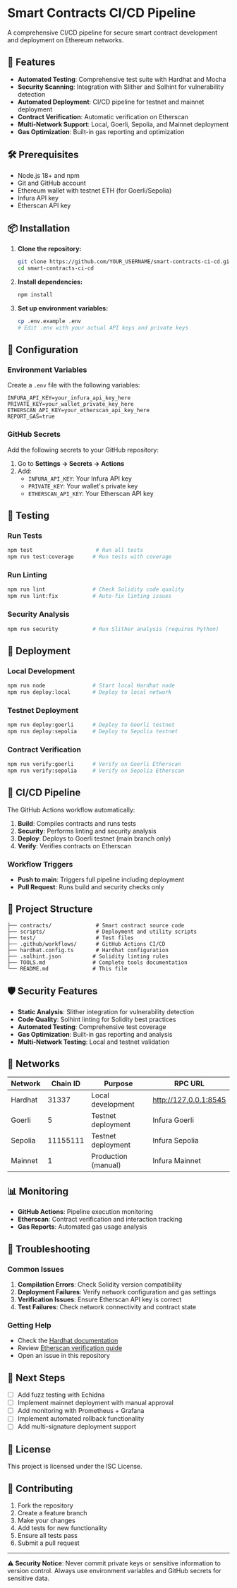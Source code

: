 # Smart Contracts CI/CD Pipeline

A comprehensive CI/CD pipeline for secure smart contract development and deployment on Ethereum networks.

## 🚀 Features

- **Automated Testing**: Comprehensive test suite with Hardhat and Mocha
- **Security Scanning**: Integration with Slither and Solhint for vulnerability detection
- **Automated Deployment**: CI/CD pipeline for testnet and mainnet deployment
- **Contract Verification**: Automatic verification on Etherscan
- **Multi-Network Support**: Local, Goerli, Sepolia, and Mainnet deployment
- **Gas Optimization**: Built-in gas reporting and optimization

## 🛠️ Prerequisites

- Node.js 18+ and npm
- Git and GitHub account
- Ethereum wallet with testnet ETH (for Goerli/Sepolia)
- Infura API key
- Etherscan API key

## 📦 Installation

1. **Clone the repository:**
   ```bash
   git clone https://github.com/YOUR_USERNAME/smart-contracts-ci-cd.git
   cd smart-contracts-ci-cd
   ```

2. **Install dependencies:**
   ```bash
   npm install
   ```

3. **Set up environment variables:**
   ```bash
   cp .env.example .env
   # Edit .env with your actual API keys and private keys
   ```

## 🔧 Configuration

### Environment Variables

Create a `.env` file with the following variables:

```env
INFURA_API_KEY=your_infura_api_key_here
PRIVATE_KEY=your_wallet_private_key_here
ETHERSCAN_API_KEY=your_etherscan_api_key_here
REPORT_GAS=true
```

### GitHub Secrets

Add the following secrets to your GitHub repository:

1. Go to **Settings → Secrets → Actions**
2. Add:
   - `INFURA_API_KEY`: Your Infura API key
   - `PRIVATE_KEY`: Your wallet's private key
   - `ETHERSCAN_API_KEY`: Your Etherscan API key

## 🧪 Testing

### Run Tests
```bash
npm test                    # Run all tests
npm run test:coverage      # Run tests with coverage
```

### Run Linting
```bash
npm run lint               # Check Solidity code quality
npm run lint:fix           # Auto-fix linting issues
```

### Security Analysis
```bash
npm run security           # Run Slither analysis (requires Python)
```

## 🚀 Deployment

### Local Development
```bash
npm run node               # Start local Hardhat node
npm run deploy:local       # Deploy to local network
```

### Testnet Deployment
```bash
npm run deploy:goerli      # Deploy to Goerli testnet
npm run deploy:sepolia     # Deploy to Sepolia testnet
```

### Contract Verification
```bash
npm run verify:goerli      # Verify on Goerli Etherscan
npm run verify:sepolia     # Verify on Sepolia Etherscan
```

## 🔄 CI/CD Pipeline

The GitHub Actions workflow automatically:

1. **Build**: Compiles contracts and runs tests
2. **Security**: Performs linting and security analysis
3. **Deploy**: Deploys to Goerli testnet (main branch only)
4. **Verify**: Verifies contracts on Etherscan

### Workflow Triggers
- **Push to main**: Triggers full pipeline including deployment
- **Pull Request**: Runs build and security checks only

## 📁 Project Structure

```
├── contracts/              # Smart contract source code
├── scripts/                # Deployment and utility scripts
├── test/                   # Test files
├── .github/workflows/      # GitHub Actions CI/CD
├── hardhat.config.ts       # Hardhat configuration
├── .solhint.json          # Solidity linting rules
├── TOOLS.md               # Complete tools documentation
└── README.md              # This file
```

## 🛡️ Security Features

- **Static Analysis**: Slither integration for vulnerability detection
- **Code Quality**: Solhint linting for Solidity best practices
- **Automated Testing**: Comprehensive test coverage
- **Gas Optimization**: Built-in gas reporting and analysis
- **Multi-Network Testing**: Local and testnet validation

## 🔗 Networks

| Network | Chain ID | Purpose | RPC URL |
|---------|----------|---------|---------|
| Hardhat | 31337 | Local development | http://127.0.0.1:8545 |
| Goerli | 5 | Testnet deployment | Infura Goerli |
| Sepolia | 11155111 | Testnet deployment | Infura Sepolia |
| Mainnet | 1 | Production (manual) | Infura Mainnet |

## 📊 Monitoring

- **GitHub Actions**: Pipeline execution monitoring
- **Etherscan**: Contract verification and interaction tracking
- **Gas Reports**: Automated gas usage analysis

## 🚨 Troubleshooting

### Common Issues

1. **Compilation Errors**: Check Solidity version compatibility
2. **Deployment Failures**: Verify network configuration and gas settings
3. **Verification Issues**: Ensure Etherscan API key is correct
4. **Test Failures**: Check network connectivity and contract state

### Getting Help

- Check the [Hardhat documentation](https://hardhat.org/docs)
- Review [Etherscan verification guide](https://docs.etherscan.io/)
- Open an issue in this repository

## 🔮 Next Steps

- [ ] Add fuzz testing with Echidna
- [ ] Implement mainnet deployment with manual approval
- [ ] Add monitoring with Prometheus + Grafana
- [ ] Implement automated rollback functionality
- [ ] Add multi-signature deployment support

## 📄 License

This project is licensed under the ISC License.

## 🤝 Contributing

1. Fork the repository
2. Create a feature branch
3. Make your changes
4. Add tests for new functionality
5. Ensure all tests pass
6. Submit a pull request

---

**⚠️ Security Notice**: Never commit private keys or sensitive information to version control. Always use environment variables and GitHub secrets for sensitive data.